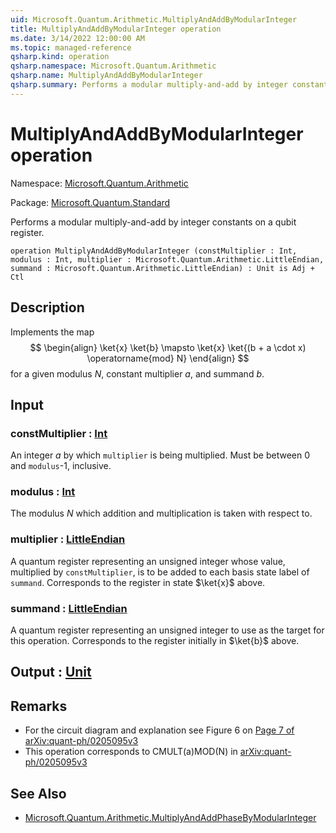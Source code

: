 ```yaml
---
uid: Microsoft.Quantum.Arithmetic.MultiplyAndAddByModularInteger
title: MultiplyAndAddByModularInteger operation
ms.date: 3/14/2022 12:00:00 AM
ms.topic: managed-reference
qsharp.kind: operation
qsharp.namespace: Microsoft.Quantum.Arithmetic
qsharp.name: MultiplyAndAddByModularInteger
qsharp.summary: Performs a modular multiply-and-add by integer constants on a qubit register.
---
```


# MultiplyAndAddByModularInteger operation

Namespace: [Microsoft.Quantum.Arithmetic](xref:Microsoft.Quantum.Arithmetic)

Package: [Microsoft.Quantum.Standard](https://nuget.org/packages/Microsoft.Quantum.Standard)


Performs a modular multiply-and-add by integer constants on a qubit register.

```qsharp
operation MultiplyAndAddByModularInteger (constMultiplier : Int, modulus : Int, multiplier : Microsoft.Quantum.Arithmetic.LittleEndian, summand : Microsoft.Quantum.Arithmetic.LittleEndian) : Unit is Adj + Ctl
```


## Description

Implements the map$$\begin{align}\ket{x} \ket{b} \mapsto \ket{x} \ket{(b + a \cdot x) \operatorname{mod} N}\end{align}$$for a given modulus $N$, constant multiplier $a$, and summand $b$.

## Input

### constMultiplier : [Int](xref:microsoft.quantum.qsharp.valueliterals#int-literals)

An integer $a$ by which `multiplier` is being multiplied.Must be between 0 and `modulus`-1, inclusive.


### modulus : [Int](xref:microsoft.quantum.qsharp.valueliterals#int-literals)

The modulus $N$ which addition and multiplication is taken with respect to.


### multiplier : [LittleEndian](xref:Microsoft.Quantum.Arithmetic.LittleEndian)

A quantum register representing an unsigned integer whose value, multiplied by `constMultiplier`, is tobe added to each basis state label of `summand`. Corresponds to theregister in state $\ket{x}$ above.


### summand : [LittleEndian](xref:Microsoft.Quantum.Arithmetic.LittleEndian)

A quantum register representing an unsigned integer to use as the targetfor this operation. Corresponds to the register initially in $\ket{b}$ above.



## Output : [Unit](xref:microsoft.quantum.qsharp.valueliterals#unit-literal)



## Remarks

- For the circuit diagram and explanation see Figure 6 on [Page 7  of arXiv:quant-ph/0205095v3](https://arxiv.org/pdf/quant-ph/0205095v3.pdf#page=7)- This operation corresponds to CMULT(a)MOD(N) in  [arXiv:quant-ph/0205095v3](https://arxiv.org/pdf/quant-ph/0205095v3.pdf)

## See Also

- [Microsoft.Quantum.Arithmetic.MultiplyAndAddPhaseByModularInteger](xref:Microsoft.Quantum.Arithmetic.MultiplyAndAddPhaseByModularInteger)